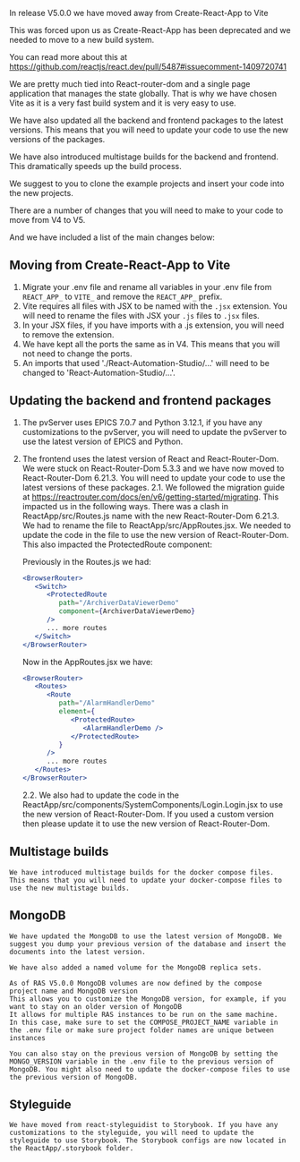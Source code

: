 In release V5.0.0 we have moved away from Create-React-App to Vite

This was forced upon us as Create-React-App has been deprecated and we needed to move to a new build system.

You can read more about this at https://github.com/reactjs/react.dev/pull/5487#issuecomment-1409720741

We are pretty much tied into React-router-dom and a single page application that manages the state globally. That is why we have chosen Vite as it is a very fast build system and it is very easy to use.

We have also updated all the backend and frontend packages to the latest versions. This means that you will need to update your code to use the new versions of the packages.

We have also introduced multistage builds for the backend and frontend. This dramatically speeds up the build process.

We suggest to you to clone the example projects and insert your code into the new projects.

There are a number of changes that you will need to make to your code to move from V4 to V5.

And we have included a list of the main changes below:

## Moving from Create-React-App to Vite

1. Migrate your .env file and rename all variables in your .env file from `REACT_APP_` to `VITE_` and remove the `REACT_APP_` prefix.
2. Vite requires all files with JSX to be named with the `.jsx` extension. You will need to rename the files with JSX your `.js` files to `.jsx` files.
3. In your JSX files, if you have imports with a .js extension, you will need to remove the extension.
4. We have kept all the ports the same as in V4. This means that you will not need to change the ports.
5. An imports that used './React-Automation-Studio/...' will need to be changed to 'React-Automation-Studio/...'.
## Updating the backend and frontend packages

1. The pvServer uses EPICS 7.0.7 and Python 3.12.1, if you have any customizations to the pvServer, you will need to update the pvServer to use the latest version of EPICS and Python.
2. The frontend uses the latest version of React and React-Router-Dom.
    We were stuck on React-Router-Dom 5.3.3 and we have now moved to React-Router-Dom 6.21.3. You will need to update your code to use the latest versions of these packages.
    2.1. We followed the migration guide at https://reactrouter.com/docs/en/v6/getting-started/migrating.
    This impacted us in the following ways. There was a clash in ReactApp/src/Routes.js name with the new React-Router-Dom 6.21.3. We had to rename the file to ReactApp/src/AppRoutes.jsx.
    We needed to update the code in the file to use the new version of React-Router-Dom. This also impacted the ProtectedRoute component:

    Previously in the Routes.js we had:

    ```jsx
    <BrowserRouter>
       <Switch>
          <ProtectedRoute
             path="/ArchiverDataViewerDemo"
             component={ArchiverDataViewerDemo}
          />
          ... more routes
       </Switch>
    </BrowserRouter>
    ```

    Now in the AppRoutes.jsx we have:

    ```jsx
    <BrowserRouter>
       <Routes>
          <Route
             path="/AlarmHandlerDemo"
             element={
                <ProtectedRoute>
                   <AlarmHandlerDemo />
                </ProtectedRoute>
             }
          />
          ... more routes
       </Routes>
    </BrowserRouter>
    ```
    2.2. We also had to update the code in the ReactApp/src/components/SystemComponents/Login.Login.jsx to use the new version of React-Router-Dom. If you used a custom version then please update it to use the new version of React-Router-Dom.

## Multistage builds
    We have introduced multistage builds for the docker compose files. This means that you will need to update your docker-compose files to use the new multistage builds.
## MongoDB
    We have updated the MongoDB to use the latest version of MongoDB. We suggest you dump your previous version of the database and insert the documents into the latest version.

    We have also added a named volume for the MongoDB replica sets.
    
    As of RAS V5.0.0 MongoDB volumes are now defined by the compose project name and MongoDB version
    This allows you to customize the MongoDB version, for example, if you want to stay on an older version of MongoDB
    It allows for multiple RAS instances to be run on the same machine.
    In this case, make sure to set the COMPOSE_PROJECT_NAME variable in the .env file or make sure project folder names are unique between instances

    You can also stay on the previous version of MongoDB by setting the MONGO_VERSION variable in the .env file to the previous version of MongoDB. You might also need to update the docker-compose files to use the previous version of MongoDB.

## Styleguide
    We have moved from react-styleguidist to Storybook. If you have any customizations to the styleguide, you will need to update the styleguide to use Storybook. The Storybook configs are now located in the ReactApp/.storybook folder.

